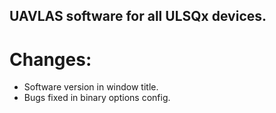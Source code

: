 ## UAVLAS software for all ULSQx devices.
# Changes: 
* Software version in window title. 
* Bugs fixed in binary options config. 
